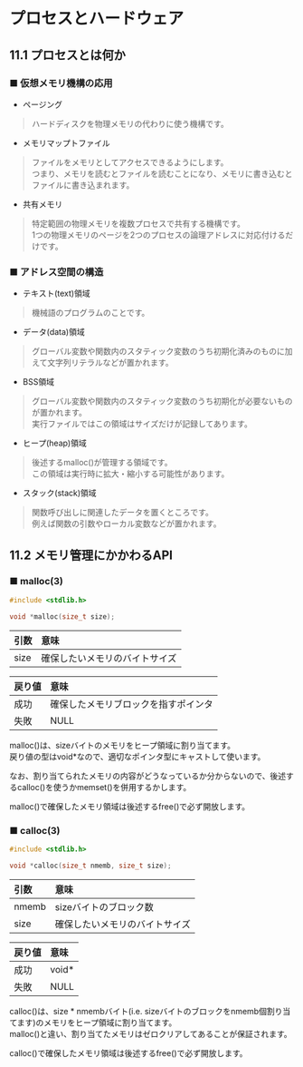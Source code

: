 # プロセスとハードウェア
## 11.1 プロセスとは何か
### ■ 仮想メモリ機構の応用
- ページング
> ハードディスクを物理メモリの代わりに使う機構です。
- メモリマップトファイル
> ファイルをメモリとしてアクセスできるようにします。  
> つまり、メモリを読むとファイルを読むことになり、メモリに書き込むとファイルに書き込まれます。  
- 共有メモリ
> 特定範囲の物理メモリを複数プロセスで共有する機構です。  
> 1つの物理メモリのページを2つのプロセスの論理アドレスに対応付けるだけです。

### ■ アドレス空間の構造
- テキスト(text)領域
> 機械語のプログラムのことです。
- データ(data)領域
> グローバル変数や関数内のスタティック変数のうち初期化済みのものに加えて文字列リテラルなどが置かれます。
- BSS領域
> グローバル変数や関数内のスタティック変数のうち初期化が必要ないものが置かれます。  
> 実行ファイルではこの領域はサイズだけが記録してあります。
- ヒープ(heap)領域
> 後述するmalloc()が管理する領域です。  
> この領域は実行時に拡大・縮小する可能性があります。
- スタック(stack)領域
> 関数呼び出しに関連したデータを置くところです。  
> 例えば関数の引数やローカル変数などが置かれます。
## 11.2 メモリ管理にかかわるAPI
### ■ malloc(3)
```c
#include <stdlib.h>

void *malloc(size_t size);
```

|引数|意味|
|:---|:---|
|size|確保したいメモリのバイトサイズ|

|戻り値|意味|
|:---|:---|
|成功|確保したメモリブロックを指すポインタ|
|失敗|NULL|

malloc()は、sizeバイトのメモリをヒープ領域に割り当てます。  
戻り値の型はvoid\*なので、適切なポインタ型にキャストして使います。  
  
なお、割り当てられたメモリの内容がどうなっているか分からないので、後述するcalloc()を使うかmemset()を併用するかします。  
  
malloc()で確保したメモリ領域は後述するfree()で必ず開放します。

### ■ calloc(3)
```c
#include <stdlib.h>

void *calloc(size_t nmemb, size_t size);
```

|引数|意味|
|:---|:---|
|nmemb|sizeバイトのブロック数|
|size|確保したいメモリのバイトサイズ|

|戻り値|意味|
|:---|:---|
|成功|void\*|
|失敗|NULL|

calloc()は、size \* nmembバイト(i.e. sizeバイトのブロックをnmemb個割り当てます)のメモリをヒープ領域に割り当てます。  
malloc()と違い、割り当てたメモリはゼロクリアしてあることが保証されます。  
  
calloc()で確保したメモリ領域は後述するfree()で必ず開放します。
